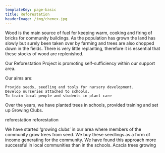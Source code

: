 ```yaml
---
templateKey: page-basic
title: Reforestation
headerImage: /img/chemex.jpg
---
```


Wood is the main source of fuel for keeping warm, cooking and firing of bricks for community buildings. As the population has grown the land has slowly but surely been taken over by farming and trees are also chopped down in the fields. There is very little replanting, therefore it is essential that these stocks of wood are replenished.

Our Reforestation Project is promoting self-sufficiency within our support area.

Our aims are:

    Provide seeds, seedling and tools for nursery development.
    Develop nurseries attached to schools.
    To train local people and students in plant care

Over the years, we have planted trees in schools, provided training and set up Growing Clubs.

reforestation reforestation

We have started ‘growing clubs’ in our area where members of the community grow trees from seed. We buy these seedlings as a form of income generating for the community. We have found this approach more successful in local communities than in the schools.
Acacia trees growing
